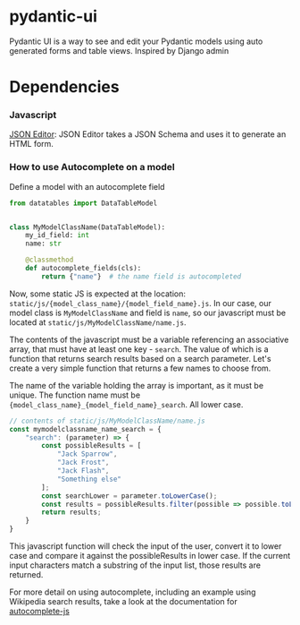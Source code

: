 # pydantic-ui
Pydantic UI is a way to see and edit your Pydantic models using auto generated forms and table views. Inspired by Django admin

# Dependencies

### Javascript
[JSON Editor](https://github.com/json-editor/json-editor): JSON Editor takes a JSON Schema and uses it to generate an HTML form.


### How to use Autocomplete on a model

Define a model with an autocomplete field
```python
from datatables import DataTableModel


class MyModelClassName(DataTableModel):
    my_id_field: int
    name: str

    @classmethod
    def autocomplete_fields(cls):
        return {"name"}  # the name field is autocompleted
```

Now, some static JS is expected at the location: `static/js/{model_class_name}/{model_field_name}.js`. In our case, our model class is `MyModelClassName` and field is `name`, so our javascript must be located at `static/js/MyModelClassName/name.js`.

The contents of the javascript must be a variable referencing an associative array, that must have at least one key - `search`. The value of which is a function that returns search results based on a search parameter. Let's create a very simple function that returns a few names to choose from.

The name of the variable holding the array is important, as it must be unique. The function name must be `{model_class_name}_{model_field_name}_search`. All lower case.

```javascript
// contents of static/js/MyModelClassName/name.js
const mymodelclassname_name_search = {
    "search": (parameter) => {
        const possibleResults = [
            "Jack Sparrow",
            "Jack Frost",
            "Jack Flash",
            "Something else"
        ];
        const searchLower = parameter.toLowerCase();
        const results = possibleResults.filter(possible => possible.toLowerCase().includes(searchLower))
        return results;
    } 
}
```

This javascript function will check the input of the user, convert it to lower case and compare it against the possibleResults in lower case. If the current input characters match a substring of the input list, those results are returned.

For more detail on using autocomplete, including an example using Wikipedia search results, take a look at the documentation for [autocomplete-js](https://autocomplete.trevoreyre.com/#/javascript-component)